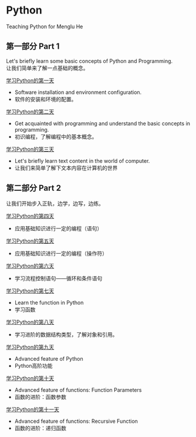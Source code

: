 # Python
Teaching Python for Menglu He

## 第一部分 Part 1

Let's briefly learn some basic concepts of Python and Programming.  
让我们简单来了解一点基础的概念。

[学习Python的第一天](Tutorial/Guide01.md)   
- Software installation and environment configuration.
- 软件的安装和环境的配置。  

[学习Python的第二天](Tutorial/Guide02.md) 
- Get acquainted with programming and understand the basic concepts in programming.
- 初识编程，了解编程中的基本概念。  

[学习Python的第三天](Tutorial/Guide03.md) 
- Let's briefly learn text content in the world of computer.
- 让我们来简单了解下文本内容在计算机的世界

## 第二部分 Part 2

让我们开始步入正轨，边学，边写，边练。

[学习Python的第四天](Tutorial/Guide04.md) 
- 应用基础知识进行一定的编程（语句）  

[学习Python的第五天](Tutorial/Guide05.md) 
- 应用基础知识进行一定的编程（操作符）  

[学习Python的第六天](Tutorial/Guide06.md) 
- 学习流程控制语句——循环和条件语句  

[学习Python的第七天](Tutorial/Guide07.md) 
- Learn the function in Python
- 学习函数  

[学习Python的第八天](Tutorial/Guide08.md) 
- 学习进阶的数据结构类型，了解对象和引用。  

[学习Python的第九天](Tutorial/Guide09.md) 
- Advanced feature of Python
- Python高阶功能   

[学习Python的第十天](Tutorial/Guide10.md) 
- Advanced feature of functions: Function Parameters
- 函数的进阶：函数参数   

[学习Python的第十一天](Tutorial/Guide11.md) 
- Advanced feature of functions: Recursive Function
- 函数的进阶：递归函数  